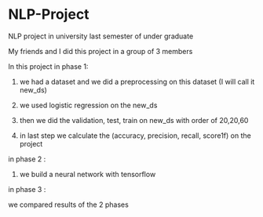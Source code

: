 # NLP-Project
NLP project in university last semester of under graduate

My friends and I did this project in a group of 3 members

In this project in phase 1:

1. we had a dataset and we did a preprocessing on this dataset (I will call it new_ds)
   
3. we used logistic regression on the new_ds
   
5. then we did the validation, test, train on new_ds with order of 20,20,60
   
7. in last step we calculate the (accuracy, precision, recall, score1f) on the project

in phase 2 : 

1. we build a neural network with tensorflow

in phase 3 : 

we compared results of the 2 phases
